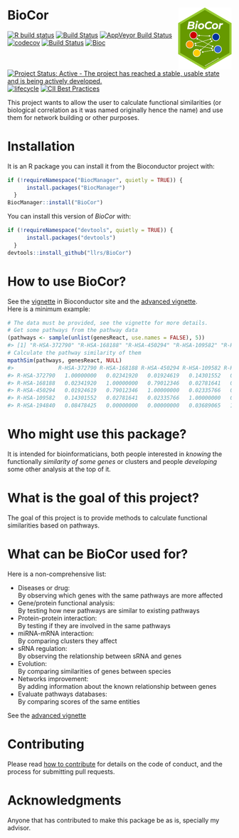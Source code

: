 
<!-- README.md is generated from README.Rmd. Please edit that file -->

# BioCor <img src='man/figures/logo.png' align="right" height="138.5" />

<!-- badges: start -->

[![R build
status](https://github.com/llrs/BioCor/workflows/R-CMD-check/badge.svg)](https://github.com/llrs/BioCor/actions)
[![Build
Status](https://travis-ci.org/llrs/BioCor.svg?branch=master)](https://travis-ci.org/llrs/BioCor)
[![AppVeyor Build
Status](https://ci.appveyor.com/api/projects/status/github//llrs/BioCor?branch=master&svg=true)](https://ci.appveyor.com/projects/llrs/BioCor)
[![codecov](https://codecov.io/gh/llrs/BioCor/branch/master/graph/badge.svg)](https://codecov.io/gh/llrs/BioCor/)
[![Build
Status](https://www.bioconductor.org/shields/build/devel/bioc/BioCor.svg)](https://bioconductor.org/checkResults/devel/bioc-LATEST/BioCor/)
[![Bioc](https://www.bioconductor.org/shields/years-in-bioc/BioCor.svg)](https://www.bioconductor.org/packages/devel/bioc/html/BioCor.html#since)
[![Project Status: Active - The project has reached a stable, usable
state and is being actively
developed.](https://www.repostatus.org/badges/latest/active.svg)](https://www.repostatus.org/#active)
[![lifecycle](https://img.shields.io/badge/lifecycle-stable-brightgreen.svg)](https://www.tidyverse.org/lifecycle/#stable)
[![CII Best
Practices](https://bestpractices.coreinfrastructure.org/projects/1913/badge)](https://bestpractices.coreinfrastructure.org/projects/1913)
<!-- badges: end -->

This project wants to allow the user to calculate functional
similarities (or biological correlation as it was named originally hence
the name) and use them for network building or other purposes.

# Installation

It is an R package you can install it from the Bioconductor project
with:

``` r
if (!requireNamespace("BiocManager", quietly = TRUE)) {
      install.packages("BiocManager")
  }
BiocManager::install("BioCor")
```

You can install this version of *BioCor* with:

``` r
if (!requireNamespace("devtools", quietly = TRUE)) {
      install.packages("devtools")
  }
devtools::install_github("llrs/BioCor")
```

# How to use BioCor?

See the
[vignette](https://bioconductor.org/packages/release/bioc/vignettes/BioCor/inst/doc/BioCor_1_basics.html)
in Bioconductor site and the [advanced
vignette](https://bioconductor.org/packages/release/bioc/vignettes/BioCor/inst/doc/BioCor_2_advanced.html).  
Here is a minimum example:

``` r
# The data must be provided, see the vignette for more details.
# Get some pathways from the pathway data
(pathways <- sample(unlist(genesReact, use.names = FALSE), 5))
#> [1] "R-HSA-372790" "R-HSA-168188" "R-HSA-450294" "R-HSA-109582" "R-HSA-194840"
# Calculate the pathway similarity of them
mpathSim(pathways, genesReact, NULL)
#>              R-HSA-372790 R-HSA-168188 R-HSA-450294 R-HSA-109582 R-HSA-194840
#> R-HSA-372790   1.00000000   0.02341920   0.01924619   0.14301552   0.08478425
#> R-HSA-168188   0.02341920   1.00000000   0.79012346   0.02781641   0.00000000
#> R-HSA-450294   0.01924619   0.79012346   1.00000000   0.02335766   0.00000000
#> R-HSA-109582   0.14301552   0.02781641   0.02335766   1.00000000   0.03689065
#> R-HSA-194840   0.08478425   0.00000000   0.00000000   0.03689065   1.00000000
```

# Who might use this package?

It is intended for bioinformaticians, both people interested in
*knowing* the functionally *similarity of some genes* or clusters and
people *developing* some other analysis at the top of it.

# What is the goal of this project?

The goal of this project is to provide methods to calculate functional
similarities based on pathways.

# What can be BioCor used for?

Here is a non-comprehensive list:

  - Diseases or drug:  
    By observing which genes with the same pathways are more affected
  - Gene/protein functional analysis:  
    By testing how new pathways are similar to existing pathways
  - Protein-protein interaction:  
    By testing if they are involved in the same pathways
  - miRNA-mRNA interaction:  
    By comparing clusters they affect
  - sRNA regulation:  
    By observing the relationship between sRNA and genes
  - Evolution:  
    By comparing similarities of genes between species
  - Networks improvement:  
    By adding information about the known relationship between genes
  - Evaluate pathways databases:  
    By comparing scores of the same entities

See the [advanced
vignette](https://bioconductor.org/packages/release/bioc/vignettes/BioCor/inst/doc/BioCor_2_advanced.html)

# Contributing

Please read [how to contribute](.github/CONTRIBUTING.md) for details on
the code of conduct, and the process for submitting pull requests.

# Acknowledgments

Anyone that has contributed to make this package be as is, specially my
advisor.
